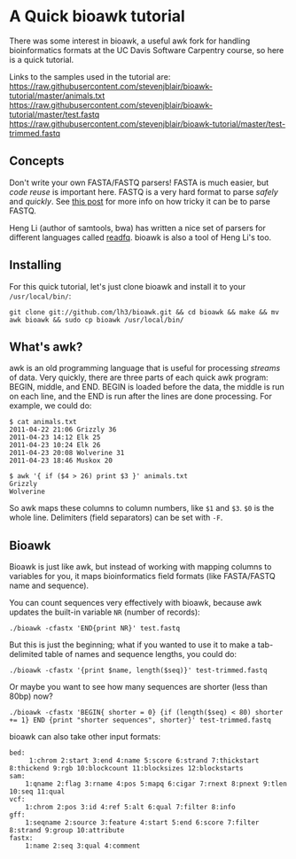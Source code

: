 # A Quick bioawk tutorial

There was some interest in bioawk, a useful awk fork for handling
bioinformatics formats at the UC Davis Software Carpentry course, so
here is a quick tutorial.

Links to the samples used in the tutorial are:  
https://raw.githubusercontent.com/stevenjblair/bioawk-tutorial/master/animals.txt  
https://raw.githubusercontent.com/stevenjblair/bioawk-tutorial/master/test.fastq  
https://raw.githubusercontent.com/stevenjblair/bioawk-tutorial/master/test-trimmed.fastq  

## Concepts

Don't write your own FASTA/FASTQ parsers! FASTA is much easier, but
*code reuse* is important here. FASTQ is a very hard format to parse
*safely* and *quickly*. See
[this post](http://www.biostars.org/p/10353/#11256) for more info on
how tricky it can be to parse FASTQ.


Heng Li (author of samtools, bwa) has written a nice set of parsers
for different languages called
[readfq](https://github.com/lh3/readfq). bioawk is also a tool of Heng
Li's too. 

## Installing 

For this quick tutorial, let's just clone bioawk and install it to
your `/usr/local/bin/`:

    git clone git://github.com/lh3/bioawk.git && cd bioawk && make && mv awk bioawk && sudo cp bioawk /usr/local/bin/


## What's awk?

awk is an old programming language that is useful for processing
*streams* of data. Very quickly, there are three parts of each quick
awk program: BEGIN, middle, and END. BEGIN is loaded before the data,
the middle is run on each line, and the END is run after the lines are
done processing. For example, we could do:

    $ cat animals.txt
    2011-04-22 21:06 Grizzly 36
    2011-04-23 14:12 Elk 25
    2011-04-23 10:24 Elk 26
    2011-04-23 20:08 Wolverine 31
    2011-04-23 18:46 Muskox 20

    $ awk '{ if ($4 > 26) print $3 }' animals.txt
    Grizzly
    Wolverine

So awk maps these columns to column numbers, like `$1` and `$3`. `$0`
is the whole line. Delimiters (field separators) can be set with `-F`.

## Bioawk

Bioawk is just like awk, but instead of working with mapping columns
to variables for you, it maps bioinformatics field formats (like
FASTA/FASTQ name and sequence).

You can count sequences very effectively with bioawk, because awk
updates the built-in variable `NR` (number of records):

    ./bioawk -cfastx 'END{print NR}' test.fastq

But this is just the beginning; what if you wanted to use it to make a
tab-delimited table of names and sequence lengths, you could do:

    ./bioawk -cfastx '{print $name, length($seq)}' test-trimmed.fastq

Or maybe you want to see how many sequences are shorter (less than
80bp) now?

    ./bioawk -cfastx 'BEGIN{ shorter = 0} {if (length($seq) < 80) shorter += 1} END {print "shorter sequences", shorter}' test-trimmed.fastq
	
bioawk can also take other input formats: 

    bed:
         1:chrom 2:start 3:end 4:name 5:score 6:strand 7:thickstart 8:thickend 9:rgb 10:blockcount 11:blocksizes 12:blockstarts
    sam:
        1:qname 2:flag 3:rname 4:pos 5:mapq 6:cigar 7:rnext 8:pnext 9:tlen 10:seq 11:qual
    vcf:
        1:chrom 2:pos 3:id 4:ref 5:alt 6:qual 7:filter 8:info
    gff:
        1:seqname 2:source 3:feature 4:start 5:end 6:score 7:filter 8:strand 9:group 10:attribute
    fastx:
    	1:name 2:seq 3:qual 4:comment

